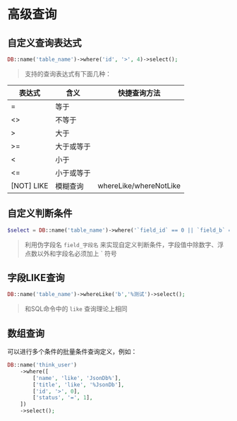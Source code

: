 # 高级查询

## 自定义查询表达式

```php
DB::name('table_name')->where('id', '>', 4)->select();
```

> 支持的查询表达式有下面几种：

| 表达式 | 含义 | 快捷查询方法 |
|  -----  |  ----  |  ----  |
| = | 等于 | |
| <> | 不等于 | |
| > | 大于 | |
| >= | 大于或等于 | |
| < | 小于 | |
| <= | 小于或等于 | |
| [NOT] LIKE | 模糊查询 | whereLike/whereNotLike |

## 自定义判断条件

```php
$select = DB::name('table_name')->where('`field_id` == 0 || `field_b` == `测试4`')->select();
```

> 利用伪字段名 `field_字段名` 来实现自定义判断条件，字段值中除数字、浮点数以外和字段名必须加上 ` 符号

## 字段LIKE查询

```php
DB::name('table_name')->whereLike('b','%测试')->select();
```

> 和SQL命令中的 `like` 查询理论上相同

## 数组查询

可以进行多个条件的批量条件查询定义，例如：

```php
DB::name('think_user')
    ->where([
        ['name', 'like', 'JsonDb%'],
        ['title', 'like', '%JsonDb'],
        ['id', '>', 0],
        ['status', '=', 1],
    ])
    ->select();
```
